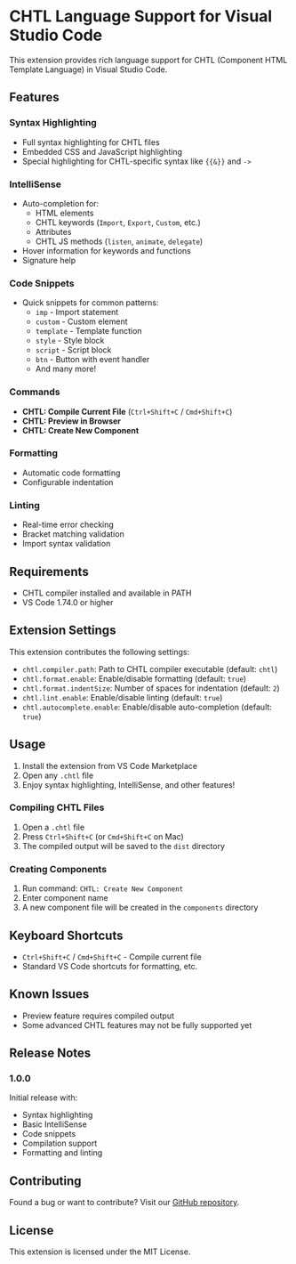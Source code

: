# CHTL Language Support for Visual Studio Code

This extension provides rich language support for CHTL (Component HTML Template Language) in Visual Studio Code.

## Features

### Syntax Highlighting
- Full syntax highlighting for CHTL files
- Embedded CSS and JavaScript highlighting
- Special highlighting for CHTL-specific syntax like `{{&}}` and `->`

### IntelliSense
- Auto-completion for:
  - HTML elements
  - CHTL keywords (`Import`, `Export`, `Custom`, etc.)
  - Attributes
  - CHTL JS methods (`listen`, `animate`, `delegate`)
- Hover information for keywords and functions
- Signature help

### Code Snippets
- Quick snippets for common patterns:
  - `imp` - Import statement
  - `custom` - Custom element
  - `template` - Template function
  - `style` - Style block
  - `script` - Script block
  - `btn` - Button with event handler
  - And many more!

### Commands
- **CHTL: Compile Current File** (`Ctrl+Shift+C` / `Cmd+Shift+C`)
- **CHTL: Preview in Browser**
- **CHTL: Create New Component**

### Formatting
- Automatic code formatting
- Configurable indentation

### Linting
- Real-time error checking
- Bracket matching validation
- Import syntax validation

## Requirements

- CHTL compiler installed and available in PATH
- VS Code 1.74.0 or higher

## Extension Settings

This extension contributes the following settings:

* `chtl.compiler.path`: Path to CHTL compiler executable (default: `chtl`)
* `chtl.format.enable`: Enable/disable formatting (default: `true`)
* `chtl.format.indentSize`: Number of spaces for indentation (default: `2`)
* `chtl.lint.enable`: Enable/disable linting (default: `true`)
* `chtl.autocomplete.enable`: Enable/disable auto-completion (default: `true`)

## Usage

1. Install the extension from VS Code Marketplace
2. Open any `.chtl` file
3. Enjoy syntax highlighting, IntelliSense, and other features!

### Compiling CHTL Files

1. Open a `.chtl` file
2. Press `Ctrl+Shift+C` (or `Cmd+Shift+C` on Mac)
3. The compiled output will be saved to the `dist` directory

### Creating Components

1. Run command: `CHTL: Create New Component`
2. Enter component name
3. A new component file will be created in the `components` directory

## Keyboard Shortcuts

- `Ctrl+Shift+C` / `Cmd+Shift+C` - Compile current file
- Standard VS Code shortcuts for formatting, etc.

## Known Issues

- Preview feature requires compiled output
- Some advanced CHTL features may not be fully supported yet

## Release Notes

### 1.0.0

Initial release with:
- Syntax highlighting
- Basic IntelliSense
- Code snippets
- Compilation support
- Formatting and linting

## Contributing

Found a bug or want to contribute? Visit our [GitHub repository](https://github.com/your-org/chtl-vscode).

## License

This extension is licensed under the MIT License.